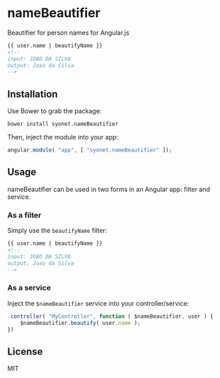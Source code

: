 # nameBeautifier
Beautifier for person names for Angular.js

```html
{{ user.name | beautifyName }}
<!--
input: JOAO DA SILVA
output: Joao da Silva
-->
```

## Installation
Use Bower to grab the package:

```shell
bower install syonet.nameBeautifier
```

Then, inject the module into your app:

```javascript
angular.module( "app", [ "syonet.nameBeautifier" ]);
```

## Usage
nameBeautifier can be used in two forms in an Angular app: filter and service.

### As a filter
Simply use the `beautifyName` filter:

```html
{{ user.name | beautifyName }}
<!--
input: JOAO DA SILVA
output: Joao da Silva
-->
```

### As a service
Inject the `$nameBeautifier` service into your controller/service:

```javascript
.controller( "MyController", function ( $nameBeautifier, user ) {
    $nameBeautifier.beautify( user.name );
})
```

## License
MIT
